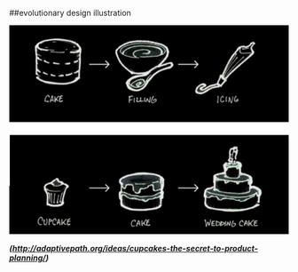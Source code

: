 <!-- .slide: data-background="resources/footer.svg" data-background-size="contain" data-background-position="bottom"  -->

##evolutionary design illustration


<img class="plain" src="resources/Schauer-cupcake.png" />

_**(http://adaptivepath.org/ideas/cupcakes-the-secret-to-product-planning/)**_  <!-- .element: style="color:maroon; font-size: .5em" -->

<aside class="notes">
  <p>
  </p>
  <p>
  </p>
</aside>
